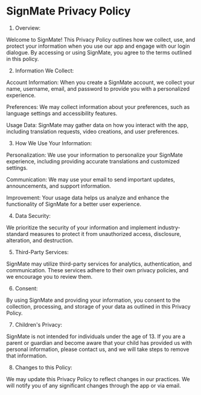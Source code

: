 # SignMate Privacy Policy
1. Overview:

Welcome to SignMate! This Privacy Policy outlines how we collect, use, and protect your information when you use our app and engage with our login dialogue. By accessing or using SignMate, you agree to the terms outlined in this policy.

2. Information We Collect:

Account Information: When you create a SignMate account, we collect your name, username, email, and password to provide you with a personalized experience.

Preferences: We may collect information about your preferences, such as language settings and accessibility features.

Usage Data: SignMate may gather data on how you interact with the app, including translation requests, video creations, and user preferences.

3. How We Use Your Information:

Personalization: We use your information to personalize your SignMate experience, including providing accurate translations and customized settings.

Communication: We may use your email to send important updates, announcements, and support information.

Improvement: Your usage data helps us analyze and enhance the functionality of SignMate for a better user experience.

4. Data Security:

We prioritize the security of your information and implement industry-standard measures to protect it from unauthorized access, disclosure, alteration, and destruction.

5. Third-Party Services:

SignMate may utilize third-party services for analytics, authentication, and communication. These services adhere to their own privacy policies, and we encourage you to review them.

6. Consent:

By using SignMate and providing your information, you consent to the collection, processing, and storage of your data as outlined in this Privacy Policy.

7. Children's Privacy:

SignMate is not intended for individuals under the age of 13. If you are a parent or guardian and become aware that your child has provided us with personal information, please contact us, and we will take steps to remove that information.

8. Changes to this Policy:

We may update this Privacy Policy to reflect changes in our practices. We will notify you of any significant changes through the app or via email.
